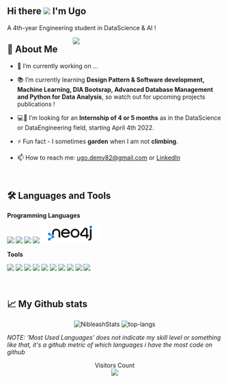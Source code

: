 ## Hi there <img src="https://raw.githubusercontent.com/MartinHeinz/MartinHeinz/master/wave.gif" width="30px"> I'm Ugo
<p>A 4th-year Engineering student in DataScience & AI !</p>

<img src="https://cdn.dribbble.com/users/330915/screenshots/3587000/media/343cb53c87e313181d99248d3071bc77.gif" width="350px" heigth="350px" align='right'>

## 🍗 About Me

- 🔭 I’m currently working on ...

- 📚 I’m currently learning **Design Pattern & Software development, Machine Learning, DIA Bootsrap, Advanced Database Management and Python for Data Analysis**, so watch out for upcoming projects publications !

- :computer:👀 I’m looking for an **Internship of 4 or 5 months** as in the DataScience or DataEngineering field, starting April 4th 2022.

- ⚡ Fun fact - I sometimes **garden** when I am not **climbing**.

- 📫 How to reach me: ugo.demy82@gmail.com or <a href="https://github.com/MartinHeinz/MartinHeinz">LinkedIn</a>

<br>

## :hammer_and_wrench: Languages and Tools

**Programming Languages**

<p align="left">
    <img src="https://img.icons8.com/color/96/000000/c-sharp-logo-2.png" width="60px"/>
    <img src="https://img.icons8.com/color/96/000000/python--v1.png" width="60px"/>
    <img src="https://img.icons8.com/nolan/64/sql.png" width="60px"/>
    <img src="https://img.icons8.com/external-becris-flat-becris/64/000000/external-r-data-science-becris-flat-becris.png" width="60px"/>  
    <img src="https://github.com/Nibleash/Nibleash/blob/master/neo4j.png" width="140px"/>
</p>

**Tools**

<p align="left"> 
    <img src="https://img.icons8.com/color/96/000000/visual-studio.png" width="60px"/>
    <img src="https://img.icons8.com/dusk/64/000000/anaconda.png" width="60px"/>
    <img src="https://img.icons8.com/fluency/96/000000/microsoft-office-2019.png" width="60px"/>
    <img src="https://img.icons8.com/fluency/96/000000/spyder-ide.png" width="60px"/>
    <img src="https://img.icons8.com/color/96/000000/pycharm.png" width="60px"/>
    <img src="https://logo-marque.com/wp-content/uploads/2020/10/Oracle-Logo-1995-Present.jpg" width="90px"/>
    <img src="https://miro.medium.com/max/502/1*sXs3TvhjvXcVCTldKnwMpA.png" width="100px"/>
    <img src="https://img.icons8.com/color/96/000000/solidworks.png" width="60px"/>
    <img src="https://img.icons8.com/fluency/96/000000/mysql-logo.png" width="60px"/>
    <img src="https://www.visiativ-solutions.fr/wp-content/uploads/2018/05/logo-catia.jpg" width="100px"/>   
</p>

<br>

## 📈 My Github stats
<p align="center">
  <img src="https://github-readme-stats.vercel.app/api?username=Nibleash&theme=dark&show_icons=true" alt="NibleashStats" />  
  <img src="https://github-readme-stats.vercel.app/api/top-langs/?username=Nibleash&layout=compact&theme=dark" alt="top-langs" />
</p>

*NOTE: 'Most Used Languages' does not indicate my skill level or something like that, it's a github metric of which languages i have the most code on github*

<p align="center"> 
  Visitors Count<br>
  <img src="https://profile-counter.glitch.me/Nibleash/count.svg" />
</p>

<br>

<!-- Links to your social media accounts -->

[1]: https://www.linkedin.com/in/ugo-demy/
